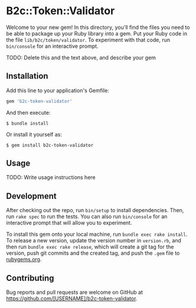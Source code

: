 # B2c::Token::Validator

Welcome to your new gem! In this directory, you'll find the files you need to be able to package up your Ruby library into a gem. Put your Ruby code in the file `lib/b2c/token/validator`. To experiment with that code, run `bin/console` for an interactive prompt.

TODO: Delete this and the text above, and describe your gem

## Installation

Add this line to your application's Gemfile:

```ruby
gem 'b2c-token-validator'
```

And then execute:

    $ bundle install

Or install it yourself as:

    $ gem install b2c-token-validator

## Usage

TODO: Write usage instructions here

## Development

After checking out the repo, run `bin/setup` to install dependencies. Then, run `rake spec` to run the tests. You can also run `bin/console` for an interactive prompt that will allow you to experiment.

To install this gem onto your local machine, run `bundle exec rake install`. To release a new version, update the version number in `version.rb`, and then run `bundle exec rake release`, which will create a git tag for the version, push git commits and the created tag, and push the `.gem` file to [rubygems.org](https://rubygems.org).

## Contributing

Bug reports and pull requests are welcome on GitHub at https://github.com/[USERNAME]/b2c-token-validator.
